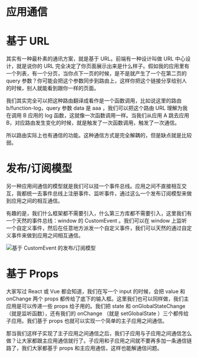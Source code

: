 # 应用通信

# 基于 URL

其实有一种最朴素的通讯方案，就是基于 URL。前端有一种设计叫做 URL 中心设计，就是说你的 URL 完全决定了你页面展示出来是什么样子。假如我的应用里有一个列表，有一个分页，当你点下一页的时候，是不是就产生了一个在第二页的 query 参数？你可能会把这个参数同步到路由上，这样你把这个链接分享给别人的时候，别人就能看到跟你一样的页面。

我们其实完全可以把这种路由翻译成看作是一个函数调用，比如说这里的路由 b/function-log，query 参数 data 是 aaa ，我们可以把这个路由 URL 理解为我在调用 B 应用的 log 函数，这就像一次函数调用一样。当我们从应用 A 跳去应用 B，对应路由发生变化的时候，就是触发了一次函数调用，触发了一次通信。

所以路由实际上也有通信的功能。这种通信方式是完全解耦的，但是缺点就是比较弱。

# 发布/订阅模型

另一种应用间通信的模型就是我们可以挂一个事件总线。应用之间不直接相互交互，我都统一去事件总线上注册事件、监听事件，通过这么一个发布订阅模型来做到应用之间的相互通信。

有趣的是，我们什么框架都不需要引入，什么第三方库都不需要引入，这里我们有一个天然的事件总线：window 的 CustomEvent 。我们可以在 window 上监听一个自定义事件，然后在任意地方派发一个自定义事件，我们可以天然的通过自定义事件来做到应用之间相互通信。

![基于 CustomEvent 的发布/订阅模型](https://pic.imgdb.cn/item/6080d19aee52a14d78624863.jpg)

# 基于 Props

大家写过 React 或 Vue 都会知道，我们在写一个 input 的时候，会把 value 和 onChange 两个 props 都传给了底下的输入框。这里我们也可以同样做，我们主应用是可以传递一些 props 给子用的。我们把 state 和 onGlobalStateChange （就是监听函数），还有我们的 onChange （就是 setGlobalState ）三个都传给子应用。我们基于 props 也就可以实现一个简单的主子应用之间通信。

那当我们这样子实现了主子应用之间通信之后，我们子应用与子应用之间通信怎么做？让大家都跟主应用通信就行了。子应用和子应用之间就不要再多加一条通信链路了，我们大家都基于 props 和主应用通信，这样也能解通信问题。
